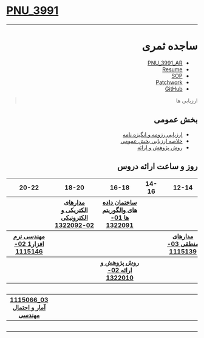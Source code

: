 # [PNU_3991](https://github.com/AliRazavi-edu/PNU_3991#TOC)

<div dir="rtl">
     
---------

# ساجده ثمری
- [PNU_3991_AR](https://github.com/sajsam/PNU_3991_AR)
- [Resume](https://github.com/sajsam/SamariRezome/blob/main/resume-fa.md) 
- [SOP](https://github.com/sajsam/Cover-letter.git)
- [Patchwork](https://github.com/sajsam/patchwork.git)
- [GitHub](https://github.com/sajsam)


> ارزیابی ها

##  بخش عمومی
- [ارزیابی رزومه و انگیزه نامه](https://github.com/sajsam/PNU_3991_AR/blob/main/Genaral/SS_CV_CheckList_AR_3991-%DB%B1.pdf)
- [خلاصه ارزیابی بخش عمومی](https://github.com/sajsam/PNU_3991_AR/blob/main/Genaral/SS_GeneralSection_CheckList_AR_3991.pdf)
- [روش پژوهش و ارائه](https://github.com/sajsam/PNU_3991_AR/blob/main/Genaral/SS_ResearchAndPresentationMethods_CheckList_AR_3991-%DB%B2.pdf)

<a name="Course-Table"></a>
## روز و ساعت ارائه دروس
<div dir="ltr">
<table style="width:100%">
  <tr>
    <th >20-22</th>
    <th >18-20</th>
    <th >16-18</th>
    <th >14-16</th>
    <th >12-14</th>
    <th >10-12</th>
    <th >8-10</th>
    <th>روز</th>
  </tr>
  <tr> 
    <th></th>
    <th ><a href="https://github.com/sajsam/PNU_3991_AR.git" >مدارهای الکتریکی و الکترونیکی 02-1322092</a></th>
    <th ><a href="https://github.com/sajsam/PNU_3991_AR.git" >ساختمان داده های والگوریتم ها 01-1322091</a></th>
    <th></th>
    <th></th>
    <th></th>
     <th></th>
    <th>شنبه</th>
  </tr>
   <tr>
    <th ><a href="https://github.com/sajsam/PNU_3991_AR.git" >مهندسی نرم افزار1 02-1115146</a></th>
    <th ></th>
    <th ></th>
    <th ></th>
    <th ><a href="https://github.com/sajsam/PNU_3991_AR.git" >مدارهای منطقی 03-1115139</a></th>
    <th></th>
     <th ></th>
    <th>یک شنبه</th>
  </tr>
   <tr>
     <th ></th>
     <th ></th>
     <th ><a href="https://github.com/sajsam/PNU_3991_AR.git" >روش پژوهش و ارائه 02-1322010</a></th>
     <th ></th>
     <th ></th>
     <th ></th>
      <th ></th>   
    <th>دوشنبه</th>
  </tr>
   <tr>
    <th ></th>
    <th ></th>
    <th ></th>
    <th ></th>
    <th ></th>
    <th ></th>
     <th ></th>
    <th>سه شنبه</th>
  </tr>
   <tr>
    <th ><a  href="https://github.com/sajsam/PNU_3991_AR.git">1115066_03 آمار و احتمال مهندسی</a></th>
    <th ></th>
    <th ></th>
    <th ></th>
    <th ></th>
    <th ></th>
     <th ></th>
    <th>چهارشنبه</th>
  </tr>
   <tr>
    <th ></th>
     <th ><a  href=></a></th>
     <th ><a  href=></a></th>
     <th ><a  href=></a></th>
     <th ><a  href=></a></th>
     <th><a  href=></a></th>
    <th><a href=></a></th>
    <th>پنج شنبه</th>
  </tr>
</table>
</div>

